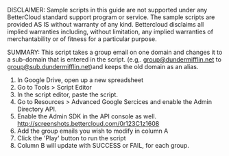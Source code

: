 DISCLAIMER: Sample scripts in this guide are not supported under any BetterCloud standard support program or service. The sample scripts are provided AS IS without warranty of any kind. Bettercloud disclaims all implied warranties including, without limitation, any implied warranties of merchantability or of fitness for a particular purpose.

SUMMARY: This script takes a group email on one domain and changes it to a sub-domain that is entered in the script.
(e.g,. group@dundermifflin.net to group@sub.dundermifflin.net)and keeps the old domain as an alias.

1) In Google Drive, open up a new spreadsheet 
2) Go to Tools > Script Editor
3) In the script editor, paste the script. 
4) Go to Resources > Advanced Google Sercices and enable the Admin Directory API. 
5) Enable the Admin SDK in the API console as well. http://screenshots.bettercloud.com/0r123C1z1608
6) Add the group emails you wish to modify in column A 
7) Click the 'Play' button to run the script
8) Column B will update with SUCCESS or FAIL,  for each group.
